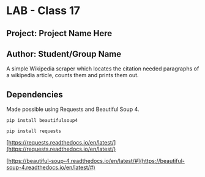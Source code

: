 # LAB - Class 17

## Project: Project Name Here

## Author: Student/Group Name

A simple Wikipedia scraper which locates the citation needed paragraphs of a wikipedia article, counts them and prints them out.

## Dependencies

Made possible using Requests and Beautiful Soup 4.

`pip install beautifulsoup4`

`pip install requests`

[https://requests.readthedocs.io/en/latest/](https://requests.readthedocs.io/en/latest/)

[https://beautiful-soup-4.readthedocs.io/en/latest/#](https://beautiful-soup-4.readthedocs.io/en/latest/#)
